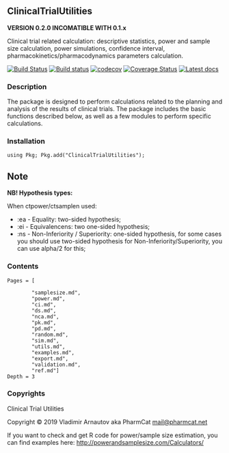 ## ClinicalTrialUtilities

**VERSION 0.2.0 INCOMATIBLE WITH 0.1.x**

 Clinical trial related calculation: descriptive statistics, power and sample size calculation, power simulations, confidence interval, pharmacokinetics/pharmacodynamics parameters calculation.

[![Build Status](https://travis-ci.com/PharmCat/ClinicalTrialUtilities.jl.svg?branch=master)](https://travis-ci.com/PharmCat/ClinicalTrialUtilities.jl)
[![Build status](https://ci.appveyor.com/api/projects/status/35f8b5vq259sbssg?svg=true)](https://ci.appveyor.com/project/PharmCat/clinicaltrialutilities-jl)
[![codecov](https://codecov.io/gh/PharmCat/ClinicalTrialUtilities.jl/branch/master/graph/badge.svg)](https://codecov.io/gh/PharmCat/ClinicalTrialUtilities.jl)
[![Coverage Status](https://coveralls.io/repos/github/PharmCat/ClinicalTrialUtilities.jl/badge.svg?branch=master)](https://coveralls.io/github/PharmCat/ClinicalTrialUtilities.jl?branch=master)
[![Latest docs](https://img.shields.io/badge/docs-latest-blue.svg)](https://pharmcat.github.io/ClinicalTrialUtilities.jl/dev/)

### Description

The package is designed to perform calculations related to the planning and analysis of the results of clinical trials. The package includes the basic functions described below, as well as a few modules to perform specific calculations.

### Installation

```
using Pkg; Pkg.add("ClinicalTrialUtilities");
```

## Note

**NB! Hypothesis types:**

When ctpower/ctsamplen used:

- :ea - Equality: two-sided hypothesis;
- :ei - Equivalencens: two one-sided hypothesis;
- :ns - Non-Inferiority / Superiority: one-sided hypothesis, for some cases you should use two-sided hypothesis for  Non-Inferiority/Superiority, you can use alpha/2 for this;

### Contents

```@contents
Pages = [

        "samplesize.md",
        "power.md",
        "ci.md",
        "ds.md",
        "nca.md",
        "pk.md",
        "pd.md",
        "random.md",
        "sim.md",
        "utils.md",
        "examples.md",
        "export.md",
        "validation.md",
        "ref.md"]
Depth = 3
```

### Copyrights


Clinical Trial Utilities

Copyright © 2019 Vladimir Arnautov aka PharmCat <mail@pharmcat.net>

If you want to check and get R code for power/sample size estimation, you can find examples here: http://powerandsamplesize.com/Calculators/
